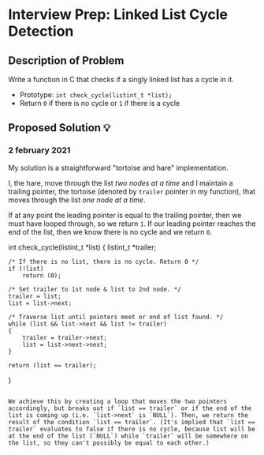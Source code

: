 # Interview Prep: Linked List Cycle Detection

## Description of Problem

Write a function in C that checks if a singly linked list has a cycle in it.

* Prototype: `int check_cycle(listint_t *list);`
* Return `0` if there is no cycle or `1` if there is a cycle

## Proposed Solution 💡

### 2 february 2021

My solution is a straightforward "tortoise and hare" implementation. 

I, the hare, move through the list *two nodes at a time* and I maintain a trailing pointer, the tortoise (denoted by `trailer` pointer in my function), that moves through the list *one node at a time*.

If at any point the leading pointer is equal to the trailing pointer, then we must have looped through, so we return `1`. If our leading pointer reaches the end of the list, then we know there is no cycle and we return `0`.


int check_cycle(listint_t *list)
{
	listint_t *trailer;

	/* If there is no list, there is no cycle. Return 0 */
	if (!list)
		return (0);

	/* Set trailer to 1st node & list to 2nd node. */
	trailer = list;
	list = list->next;

	/* Traverse list until pointers meet or end of list found. */
	while (list && list->next && list != trailer)
	{
		trailer = trailer->next;
		list = list->next->next;
	}

	return (list == trailer);
}
```

We achieve this by creating a loop that moves the two pointers accordingly, but breaks out if `list == trailer` or if the end of the list is coming up (i.e. `list->next` is `NULL`). Then, we return the result of the condition `list == trailer`. (It's implied that `list == trailer` evaluates to false if there is no cycle, because list will be at the end of the list (`NULL`) while `trailer` will be somewhere on the list, so they can't possibly be equal to each other.)
